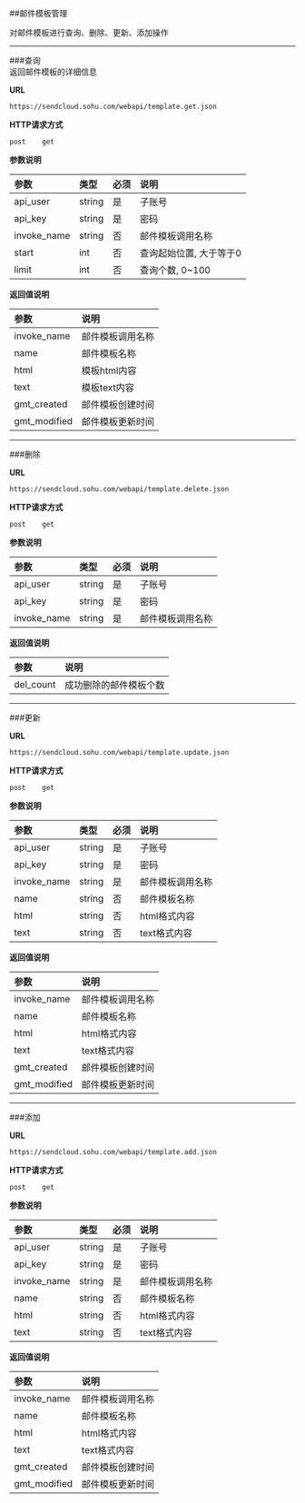 ##邮件模板管理
   
对邮件模板进行查询、删除、更新、添加操作    
    
- - -        
###查询    
返回邮件模板的详细信息
    
**URL**    
```
https://sendcloud.sohu.com/webapi/template.get.json
```
    
**HTTP请求方式**
```
post    get
```
    
**参数说明**    
    
|参数|类型|必须|说明|
|:---|:---|:---|:---|
|api_user|string|是|子账号|
|api_key|string|是|密码|
|invoke_name|string|否|邮件模板调用名称|
|start|int|否|查询起始位置, 大于等于0|
|limit|int|否|查询个数, 0~100|
    
**返回值说明**    
    
|参数|说明|
|:---|:---|
|invoke_name|邮件模板调用名称|
|name|邮件模板名称|
|html|模板html内容|
|text|模板text内容|
|gmt_created|邮件模板创建时间|
|gmt_modified|邮件模板更新时间|

- - -
    
###删除    
    
**URL**    
```
https://sendcloud.sohu.com/webapi/template.delete.json
```
    
**HTTP请求方式**
```
post    get
```
    
**参数说明**    
    
|参数|类型|必须|说明|
|:---|:---|:---|:---|
|api_user|string|是|子账号|
|api_key|string|是|密码|
|invoke_name|string|是|邮件模板调用名称|
    
**返回值说明**
    
|参数|说明|
|:---|:---|
|del_count|成功删除的邮件模板个数|    
    
- - -
    
###更新    
    
**URL**    
```
https://sendcloud.sohu.com/webapi/template.update.json
```
    
**HTTP请求方式**
```
post    get
```
    
**参数说明**    
    
|参数|类型|必须|说明|
|:---|:---|:---|:---|
|api_user|string|是|子账号|
|api_key|string|是|密码|
|invoke_name|string|是|邮件模板调用名称|
|name|string|否|邮件模板名称|
|html|string|否|html格式内容|
|text|string|否|text格式内容|
    
**返回值说明**
    
|参数|说明|
|:---|:---|
|invoke_name|邮件模板调用名称|
|name|邮件模板名称|
|html|html格式内容|
|text|text格式内容|
|gmt_created|邮件模板创建时间|
|gmt_modified|邮件模板更新时间|

    
    
- - -
    
###添加    
    
**URL**    
```
https://sendcloud.sohu.com/webapi/template.add.json
```
    
**HTTP请求方式**
```
post    get
```
    
**参数说明**    
    
|参数|类型|必须|说明|
|:---|:---|:---|:---|
|api_user|string|是|子账号|
|api_key|string|是|密码|
|invoke_name|string|是|邮件模板调用名称|
|name|string|否|邮件模板名称|
|html|string|否|html格式内容
|text|string|否|text格式内容|
    
**返回值说明**
    
|参数|说明|
|:---|:---|
|invoke_name|邮件模板调用名称|
|name|邮件模板名称|
|html|html格式内容|
|text|text格式内容|
|gmt_created|邮件模板创建时间|
|gmt_modified|邮件模板更新时间|



